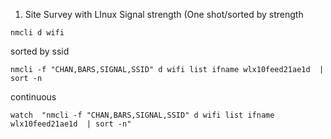 

1. Site Survey with LInux
Signal strength (One shot/sorted by strength
 ```
nmcli d wifi
```

sorted by ssid

```
nmcli -f "CHAN,BARS,SIGNAL,SSID" d wifi list ifname wlx10feed21ae1d  | sort -n
```

continuous

```
watch  "nmcli -f "CHAN,BARS,SIGNAL,SSID" d wifi list ifname wlx10feed21ae1d  | sort -n"
```




<!--stackedit_data:
eyJoaXN0b3J5IjpbMjA2ODY4ODgyNCwxNTA2MTgwMTA2XX0=
-->